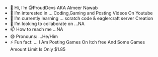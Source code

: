 - 👋 Hi, I’m @ProudDevs AKA Almeer Nawab
- 👀 I’m interested in ... Coding,Gaming and Posting Videos On Youtube
- 🌱 I’m currently learning ... scratch code & eaglercraft server Creation
- 💞️ I’m looking to collaborate on ...NA
- 📫 How to reach me ...NA
- 😄 Pronouns: ...He/Him
- ⚡ Fun fact: ... I Am Posting Games On Itch free And Some Games Amount Limit Is Only $1.85

<!---
ProudDevs/ProudDevs is a ✨ special ✨ repository because its `README.md` (this file) appears on your GitHub profile.
You can click the Preview link to take a look at your changes.
--->

